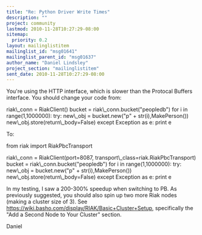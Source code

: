 ```yaml
---
title: "Re: Python Driver Write Times"
description: ""
project: community
lastmod: 2010-11-28T10:27:29-08:00
sitemap:
  priority: 0.2
layout: mailinglistitem
mailinglist_id: "msg01641"
mailinglist_parent_id: "msg01637"
author_name: "Daniel Lindsley"
project_section: "mailinglistitem"
sent_date: 2010-11-28T10:27:29-08:00
---
```



You're using the HTTP interface, which is slower than the Protocal
Buffers interface. You should change your code from:

 riak\\_conn = RiakClient()
 bucket = riak\\_conn.bucket("peopledb")
 for i in range(1,1000000):
 try:
 new\\_obj = bucket.new("p" + str(i),MakePerson())
 new\\_obj.store(return\\_body=False)
 except Exception as e:
 print e

To:

 from riak import RiakPbcTransport

 riak\\_conn = RiakClient(port=8087, transport\\_class=riak.RiakPbcTransport)
 bucket = riak\\_conn.bucket("peopledb")
 for i in range(1,1000000):
 try:
 new\\_obj = bucket.new("p" + str(i),MakePerson())
 new\\_obj.store(return\\_body=False)
 except Exception as e:
 print e

In my testing, I saw a 200-300% speedup when switching to PB. As
previously suggested, you should also spin up two more Riak nodes
(making a cluster size of 3). See
https://wiki.basho.com/display/RIAK/Basic+Cluster+Setup, specifically
the "Add a Second Node to Your Cluster" section.


Daniel

